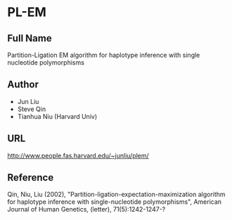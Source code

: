 # PL-EM

## Full Name
Partition-Ligation EM algorithm for haplotype inference with single nucleotide polymorphisms

## Author
* Jun Liu
* Steve Qin
* Tianhua Niu (Harvard Univ)

## URL
http://www.people.fas.harvard.edu/~junliu/plem/

## Reference
Qin, Niu, Liu (2002), "Partition-ligation-expectation-maximization algorithm for haplotype inference with single-nucleotide polymorphisms", American Journal of Human Genetics, (letter), 71(5):1242-1247-?